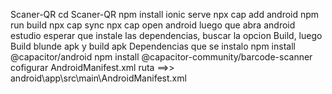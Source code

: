 Scaner-QR
cd Scaner-QR
npm install
ionic serve
npx cap add android
npm run build
npx cap sync
npx cap open android
luego que abra android estudio esperar que instale las dependencias, buscar la opcion Build, luego Build blunde apk y build apk
Dependencias que se instalo
npm install @capacitor/android
npm install @capacitor-community/barcode-scanner
cofigurar AndroidManifest.xml
ruta ==>> android\app\src\main\AndroidManifest.xml